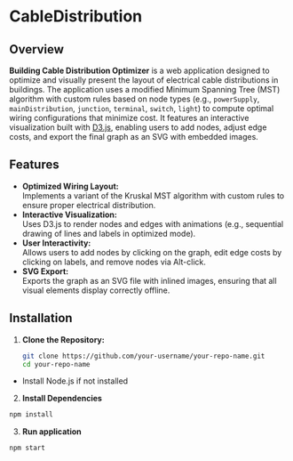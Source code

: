 # CableDistribution

## Overview

**Building Cable Distribution Optimizer** is a web application designed to optimize and visually present the layout of electrical cable distributions in buildings. The application uses a modified Minimum Spanning Tree (MST) algorithm with custom rules based on node types (e.g., `powerSupply`, `mainDistribution`, `junction`, `terminal`, `switch`, `light`) to compute optimal wiring configurations that minimize cost. It features an interactive visualization built with [D3.js](https://d3js.org/), enabling users to add nodes, adjust edge costs, and export the final graph as an SVG with embedded images.

## Features

- **Optimized Wiring Layout:**  
  Implements a variant of the Kruskal MST algorithm with custom rules to ensure proper electrical distribution.
- **Interactive Visualization:**  
  Uses D3.js to render nodes and edges with animations (e.g., sequential drawing of lines and labels in optimized mode).
- **User Interactivity:**  
  Allows users to add nodes by clicking on the graph, edit edge costs by clicking on labels, and remove nodes via Alt-click.
- **SVG Export:**  
  Exports the graph as an SVG file with inlined images, ensuring that all visual elements display correctly offline.


## Installation

1. **Clone the Repository:**

   ```bash
   git clone https://github.com/your-username/your-repo-name.git
   cd your-repo-name
   ```

- Install Node.js if not installed
  
2. **Install Dependencies**
  ```bash
  npm install
  ```
3. **Run application**
  ```bash
  npm start
  ```
